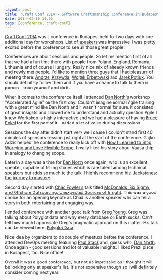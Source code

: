 ```yaml
---
layout: post
title: "Craft Conf 2014 - Software Craftsmanship Conference in Budapest"
date: 2014-05-10 19:00
tags: [conference, craft-conf]
---
```

[Craft Conf 2014](http://craft-conf.com/2014/) was a conference in Budapest held for two days with one additional day for workshops. List of [speakers](http://craft-conf.com/2014/#speakers) was impressive. I was pretty excited before the conference to see all those great people. 

Conferences are about sessions and people. So let me mention first of all that we had a fun time there with people from Poland, England, Romania, Lithuania and of course Hungary. Really nice mix of already known friends and newly met people. I'd like to mention three guys that I had pleasure of meeting there: [Andrzej Krzywda](http://twitter.com/andrzejkrzywda), [Wojtek Erbetowski](https://twitter.com/erbetowski) and [Jarek Potiuk](https://twitter.com/higrys). You should definitely follow them and if you have a chance to talk to them in person - treat yourself and do it.

When it comes to the conference itself I attended [Dan North's](https://twitter.com/tastapod) workshop "Accelerated Agile" on the first day. Couldn't imagine normal Agile training with a great mind like Dan North and it wasn't normal for sure. It consisted of great insights and allowed me to understand and actually question Agile I knew. Workshop is highly interactive and we had a pleasure of having [Bruce Eckel](https://twitter.com/BruceEckel) for the first part of it - added a lot of value during discussions.

Sessions the day after didn't start very well cause I couldn't stand first 40 minutes of sponsors session just right at the start of the conference. Gojko Adzic helped the conference to really kick off with [How I Learned to Stop Worrying and Love Flexible Scope](http://www.ustream.tv/recorded/46772902). I really liked his story about Vaasa ship in analogy to changing scope. 

Later in a day was a time for [Dan North](https://twitter.com/tastapod) once again, who is an excellent speaker, capable of telling stories which is rare talent among technical speakers but adds so much to the talk. I highly recommend his: [Jackstones: the journey to mastery](http://www.ustream.tv/recorded/46968772).

Second day started with [Chad Fowler's](https://twitter.com/chadfowler) talk titled [McDonalds, Six Sigma, and Offshore Outsourcing: Unexpected Sources of Insight](http://www.ustream.tv/recorded/46744747). This was a good choice for an opening keynote as Chad is another speaker who can tell a story in both entertaining and engaging way.

I ended conference with another good talk from [Greg Young](https://twitter.com/gregyoung). Greg was talking about Polyglot data and why every database on Earth sucks. Can't tell how much I appreciate Greg's pragmatic approach in this matter. His talk can be viewed here: [Polyglot Data](http://www.ustream.tv/recorded/46673907).

Nice idea by organizers to do couple of meetups before the conference. I attended DevOps meeting featuring [Paul Stack](http://twitter.com/stack72) and, guess who, [Dan North](http://twitter.com/tastapod). Once again - good sessions and lot of valuable insights. I liked Prezi place in Budapest, too. Nice office!

Overall it was a good conference, but not as impressive as I thought it will be looking only at speaker's list.
It's not expensive though so I will definitely consider coming next year.

